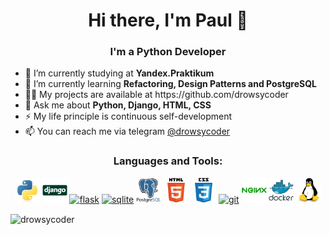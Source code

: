<h1 align="center">Hi there, I'm Paul 👋</h1>
<h3 align="center">I'm a Python Developer</h3>

<div align="left">
<ul>
  <li>🔭 I’m currently studying at <b>Yandex.Praktikum</b></li>
  <li>🌱 I’m currently learning <b>Refactoring, Design Patterns and PostgreSQL</b></li>
  <li>👨‍💻 My projects are available at https://github.com/drowsycoder</li>
  <li>💬 Ask me about <b>Python, Django, HTML, CSS</b></li>
  <li>⚡ My life principle is continuous self-development</li>
  <li>📫 You can reach me via telegram <a href="https://t.me/drowsycoder">@drowsycoder</a></li>
</ul>
</div>

<div align="center">
<h3>Languages and Tools:</h3>
<p>
  <a href="https://www.python.org" target="_blank"><img src="https://raw.githubusercontent.com/devicons/devicon/master/icons/python/python-original.svg" alt="python" width="40" height="40"/></a>
  <a href="https://www.djangoproject.com/" target="_blank"><img src="https://raw.githubusercontent.com/devicons/devicon/master/icons/django/django-original.svg" alt="django" width="40" height="40"/></a>
  <a href="https://flask.palletsprojects.com/" target="_blank"><img src="https://www.vectorlogo.zone/logos/pocoo_flask/pocoo_flask-icon.svg" alt="flask" width="40" height="40"/></a>
  <a href="https://www.sqlite.org/" target="_blank"><img src="https://www.vectorlogo.zone/logos/sqlite/sqlite-icon.svg" alt="sqlite" width="40" height="40"/></a>
  <a href="https://www.postgresql.org" target="_blank"><img src="https://raw.githubusercontent.com/devicons/devicon/master/icons/postgresql/postgresql-original-wordmark.svg" alt="postgresql" width="40" height="40"/></a>
  <a href="https://www.w3.org/html/" target="_blank"><img src="https://raw.githubusercontent.com/devicons/devicon/master/icons/html5/html5-original-wordmark.svg" alt="html5" width="40" height="40"/></a>
  <a href="https://www.w3schools.com/css/" target="_blank"><img src="https://raw.githubusercontent.com/devicons/devicon/master/icons/css3/css3-original-wordmark.svg" alt="css3" width="40" height="40"/></a>
  <a href="https://git-scm.com/" target="_blank"><img src="https://www.vectorlogo.zone/logos/git-scm/git-scm-icon.svg" alt="git" width="40" height="40"/></a>
  <a href="https://www.nginx.com" target="_blank"><img src="https://raw.githubusercontent.com/devicons/devicon/master/icons/nginx/nginx-original.svg" alt="nginx" width="40" height="40"/></a>
  <a href="https://www.docker.com/" target="_blank"><img src="https://raw.githubusercontent.com/devicons/devicon/master/icons/docker/docker-original-wordmark.svg" alt="docker" width="40" height="40"/></a>
  <a href="https://www.linux.org/" target="_blank"><img src="https://raw.githubusercontent.com/devicons/devicon/master/icons/linux/linux-original.svg" alt="linux" width="40" height="40"/></a>
</p>
</div>

<p><img align="center" src="https://github-readme-stats.vercel.app/api/top-langs?username=drowsycoder&show_icons=true&locale=en&layout=compact" alt="drowsycoder" /></p>
<!-- <p align="center"><img src="https://github-readme-stats.vercel.app/api?username=drowsycoder&show_icons=true&locale=en" alt="drowsycoder" /></p> -->

